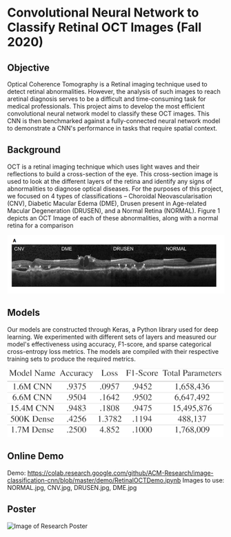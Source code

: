 # Convolutional Neural Network to Classify Retinal OCT Images (Fall 2020)
## Objective
Optical Coherence Tomography is a Retinal imaging technique used to detect retinal abnormalities. However, the analysis of such images to reach aretinal diagnosis serves to be a difficult and time-consuming task for medical professionals. This project aims to develop the most efficient convolutional neural network model to classify these OCT images. This CNN is then benchmarked against a fully-connected neural network model to demonstrate a CNN's performance in tasks that require spatial context.

## Background
OCT is a retinal imaging technique which uses light waves and their reflections to build a cross-section of the eye. This cross-section image is used to look at the different layers of the retina and identify any signs of abnormalities to diagnose optical diseases. For the purposes of this project, we focused on 4 types of classifications – Choroidal Neovascularisation (CNV), Diabetic Macular Edema (DME), Drusen present in Age-related Macular Degeneration (DRUSEN), and a Normal Retina (NORMAL). Figure 1 depicts an OCT Image of each of these abnormalities, along with a normal retina for a comparison

![OCT Image Example](./OCT_Image_Example.png)

## Models
Our models are constructed through Keras, a Python library used for deep learning. We experimented with different sets of layers and measured our model's effectiveness using accuracy, F1-score, and sparse categorical cross-entropy loss metrics. The models are compiled with their respective training sets to produce the required metrics.

![Model Data](./Model_Data.png)

## Online Demo
Demo: https://colab.research.google.com/github/ACM-Research/image-classification-cnn/blob/master/demo/RetinalOCTDemo.ipynb
Images to use: NORMAL.jpg, CNV.jpg, DRUSEN.jpg, DME.jpg

## Poster
![Image of Research Poster](./Poster.jpg)

